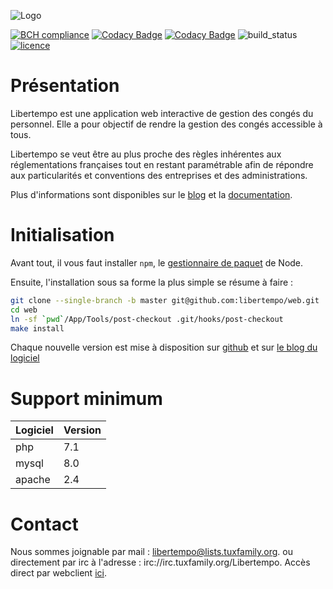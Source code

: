  ![Logo](http://libertempo.tuxfamily.org/Logo-Libertempo.png)


[![BCH compliance](https://bettercodehub.com/edge/badge/libertempo/web?branch=develop)](https://bettercodehub.com/)
[![Codacy Badge](https://api.codacy.com/project/badge/Grade/ed902981f4fb40bda7b90c199a0b4da1)](https://www.codacy.com/app/libertempo/web)
[![Codacy Badge](https://api.codacy.com/project/badge/Coverage/ed902981f4fb40bda7b90c199a0b4da1)](https://www.codacy.com/app/libertempo/web)
![build_status](https://travis-ci.org/libertempo/web.svg?branch=master)
[![licence](https://img.shields.io/badge/licence-GPL2-green.svg)](https://github.com/libertempo/web/blob/develop/LICENSE)


# Présentation

Libertempo est une application web interactive de gestion des congés du personnel. Elle a pour objectif de rendre la gestion des congés accessible à tous.

Libertempo se veut être au plus proche des règles inhérentes aux réglementations françaises tout en restant paramétrable afin de répondre aux particularités et conventions des entreprises et des administrations.

Plus d'informations sont disponibles sur le [blog](http://libertempo.tuxfamily.org) et la [documentation](http://libertempo.tuxfamily.org/Documentation).

# Initialisation
Avant tout, il vous faut installer `npm`, le [gestionnaire de paquet](https://www.npmjs.com/get-npm) de Node.

Ensuite, l'installation sous sa forme la plus simple se résume à faire :
```sh
git clone --single-branch -b master git@github.com:libertempo/web.git
cd web
ln -sf `pwd`/App/Tools/post-checkout .git/hooks/post-checkout
make install
```

Chaque nouvelle version est mise à disposition sur [github](https://github.com/Libertempo/Libertempo-web/releases) et sur [le blog du logiciel](http://libertempo.tuxfamily.org/downloads/)

# Support minimum
| Logiciel | Version |
|-------|-----|
| php   | 7.1 |
| mysql | 8.0 |
| apache| 2.4 |


# Contact
Nous sommes joignable par mail : 	libertempo@lists.tuxfamily.org.
ou directement par irc à l'adresse : irc://irc.tuxfamily.org/Libertempo. Accès direct par webclient [ici](https://client02.chat.mibbit.com/?url=irc%3A%2F%2Firc.tuxfamily.org%2FLibertempo).
